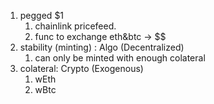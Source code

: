 1. pegged $1
   1. chainlink pricefeed.
   2. func to exchange eth&btc -> $$
2. stability (minting) : Algo (Decentralized)
   1. can only be minted with enough colateral
3. colateral: Crypto (Exogenous)
   1. wEth
   2. wBtc
